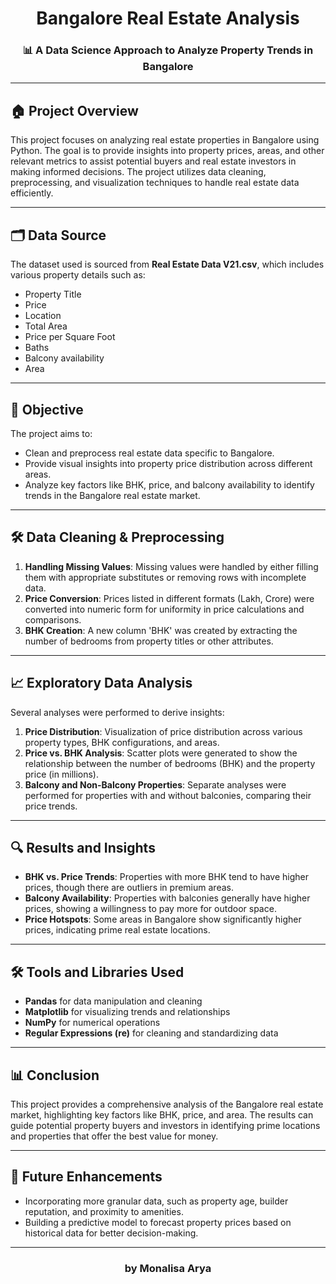 
<h1 align="center">Bangalore Real Estate Analysis</h1>

<h3 align="center">📊 A Data Science Approach to Analyze Property Trends in Bangalore</h3>

---

## 🏠 Project Overview
This project focuses on analyzing real estate properties in Bangalore using Python. The goal is to provide insights into property prices, areas, and other relevant metrics to assist potential buyers and real estate investors in making informed decisions. The project utilizes data cleaning, preprocessing, and visualization techniques to handle real estate data efficiently.

---

## 🗂 Data Source
The dataset used is sourced from **Real Estate Data V21.csv**, which includes various property details such as:
- Property Title
- Price
- Location
- Total Area
- Price per Square Foot
- Baths
- Balcony availability
- Area

---

## 🎯 Objective
The project aims to:
- Clean and preprocess real estate data specific to Bangalore.
- Provide visual insights into property price distribution across different areas.
- Analyze key factors like BHK, price, and balcony availability to identify trends in the Bangalore real estate market.

---

## 🛠 Data Cleaning & Preprocessing
1. **Handling Missing Values**: Missing values were handled by either filling them with appropriate substitutes or removing rows with incomplete data.
2. **Price Conversion**: Prices listed in different formats (Lakh, Crore) were converted into numeric form for uniformity in price calculations and comparisons.
3. **BHK Creation**: A new column 'BHK' was created by extracting the number of bedrooms from property titles or other attributes.

---

## 📈 Exploratory Data Analysis
Several analyses were performed to derive insights:
1. **Price Distribution**: Visualization of price distribution across various property types, BHK configurations, and areas.
2. **Price vs. BHK Analysis**: Scatter plots were generated to show the relationship between the number of bedrooms (BHK) and the property price (in millions).
3. **Balcony and Non-Balcony Properties**: Separate analyses were performed for properties with and without balconies, comparing their price trends.

---

## 🔍 Results and Insights
- **BHK vs. Price Trends**: Properties with more BHK tend to have higher prices, though there are outliers in premium areas.
- **Balcony Availability**: Properties with balconies generally have higher prices, showing a willingness to pay more for outdoor space.
- **Price Hotspots**: Some areas in Bangalore show significantly higher prices, indicating prime real estate locations.

---

## 🛠 Tools and Libraries Used
- **Pandas** for data manipulation and cleaning
- **Matplotlib** for visualizing trends and relationships
- **NumPy** for numerical operations
- **Regular Expressions (re)** for cleaning and standardizing data

---

## 📊 Conclusion
This project provides a comprehensive analysis of the Bangalore real estate market, highlighting key factors like BHK, price, and area. The results can guide potential property buyers and investors in identifying prime locations and properties that offer the best value for money.

---

## 🚀 Future Enhancements
- Incorporating more granular data, such as property age, builder reputation, and proximity to amenities.
- Building a predictive model to forecast property prices based on historical data for better decision-making.

---

<h3 align="center"> by Monalisa Arya </h3>




